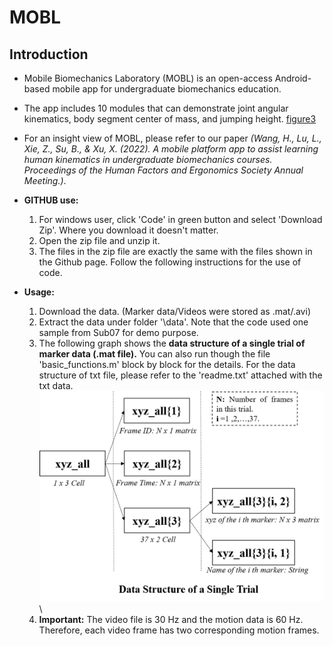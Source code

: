 # MOBL
## Introduction
* Mobile Biomechanics Laboratory (MOBL) is an open-access Android-based mobile app for undergraduate biomechanics education. 
* The app includes 10 modules that can demonstrate joint angular kinematics, body segment center of mass, and jumping height. 
[figure3](https://user-images.githubusercontent.com/82116855/168656261-a7f4a23a-ebd0-4092-851b-d00b94e1ab30.png)

* For an insight view of MOBL, please refer to our paper <em>(Wang, H., Lu, L., Xie, Z., Su, B., & Xu, X. (2022). A mobile platform app to assist learning human kinematics in undergraduate biomechanics courses. Proceedings of the Human Factors and Ergonomics Society Annual Meeting.)</em>.
* **GITHUB use:**
  1. For windows user, click 'Code' in green button and select 'Download Zip'. Where you download it doesn't matter.
  2. Open the zip file and unzip it.
  3. The files in the zip file are exactly the same with the files shown in the Github page. Follow the following instructions for the use of code.
* **Usage:** 
  1. Download the data. (Marker data/Videos were stored as .mat/.avi)
  2. Extract the data under folder '\data'. Note that the code used one sample from Sub07 for demo purpose.
  3. The following graph shows the **data structure of a single trial of marker data (.mat file).** You can also run though the file 'basic_functions.m' block by block for the details. For the data structure of txt file, please refer to the 'readme.txt' attached with the txt data.\
  <img src="https://raw.githubusercontent.com/LLDavid/MOPED25/master/image/data_structure.png" width="500">\
  4. **Important:** The video file is 30 Hz and the motion data is 60 Hz. Therefore, each video frame has two corresponding motion frames.
